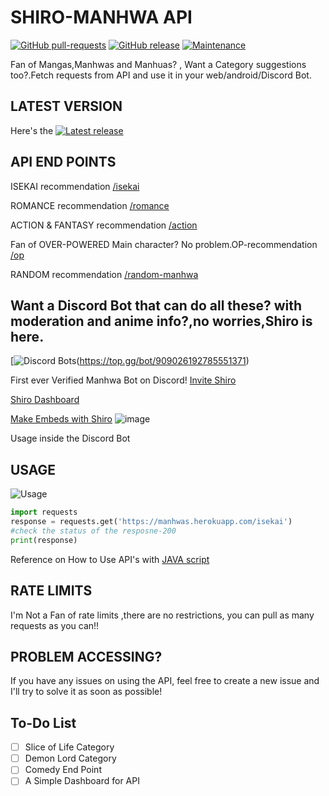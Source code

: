 # SHIRO-MANHWA API
[![GitHub pull-requests](https://img.shields.io/github/issues-pr/sireeshdevaraj/SHIRO-MANHWA-API.svg)](https://GitHub.com/Naereen/StrapDown.js/pull/)
[![GitHub release](https://img.shields.io/github/release/sireeshdevaraj/SHIRO-MANHWA-API.svg)](https://GitHub.com/sireeshdevaraj/SHIRO-MANHWA-API/releases/)
[![Maintenance](https://img.shields.io/badge/Maintained%3F-yes-green.svg)](https://GitHub.com/sireeshdevaraj/SHIRO-MANHWA-API/graphs/commit-activity)

Fan of Mangas,Manhwas and Manhuas? , Want a Category suggestions too?.Fetch requests from API and use it in your web/android/Discord Bot.

## LATEST VERSION

Here's the [![Latest release](https://badgen.net/github/release/sireeshdevaraj/SHIRO-MANHWA-API)](https://manhwas.herokuapp.com)




## API END POINTS
ISEKAI recommendation [/isekai](https://manhwas.herokuapp.com/isekai)

ROMANCE recommendation [/romance](https://manhwas.herokuapp.com/romance)

ACTION & FANTASY recommendation [/action](https://manhwas.herokuapp.com/action)

Fan of OVER-POWERED Main character? No problem.OP-recommendation [/op](https://manhwas.herokuapp.com/op)

RANDOM recommendation [/random-manhwa](https://manhwas.herokuapp.com/random-manhwa)

## Want a Discord Bot that can do all these? with moderation and anime info?,no worries,Shiro is here.
[![Discord Bots](https://top.gg/api/widget/909026192785551371.svg)(https://top.gg/bot/909026192785551371)


First ever Verified Manhwa Bot on Discord!
[Invite Shiro](https://top.gg/bot/909026192785551371)

[Shiro Dashboard](https://shiromanhwa.me/)

[Make Embeds with Shiro](https://shiromanhwa.me/embed)
![image](https://user-images.githubusercontent.com/65805722/146648535-e1011b6c-8573-4675-a823-a80ea46cfec4.png)

Usage inside the Discord Bot

## USAGE
![Usage](https://i.imgur.com/bXWY0Jp.gif)
```python
import requests
response = requests.get('https://manhwas.herokuapp.com/isekai')
#check the status of the resposne-200
print(response)
```

Reference on How to Use API's  with [JAVA script](https://www.taniarascia.com/how-to-connect-to-an-api-with-javascript/)


## RATE LIMITS
I'm Not a Fan of rate limits ,there are no restrictions, you can pull  as many requests as you can!!

## PROBLEM ACCESSING?

If you have any issues on using the API, feel free to create a new issue and I'll try to solve it as soon as possible!


## To-Do List
- [ ] Slice of Life Category
- [ ] Demon Lord Category
- [ ] Comedy End Point
- [ ] A Simple Dashboard for API
